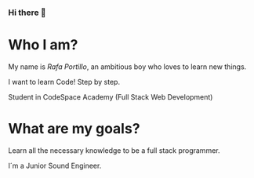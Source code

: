 ### Hi there 👋

<!--
**rafapm1999/rafapm1999** is a ✨ _special_ ✨ repository because its `README.md` (this file) appears on your GitHub profile.

Here are some ideas to get you started:

- 🔭 I’m currently working on ...
- 🌱 I’m currently learning ...
- 👯 I’m looking to collaborate on ...
- 🤔 I’m looking for help with ...
- 💬 Ask me about ...
- 📫 How to reach me: ...
- 😄 Pronouns: ...
- ⚡ Fun fact: ...
-->

# Who I am?

My name is *Rafa Portillo*, an ambitious boy who loves to learn new things. 

I want to learn Code! Step by step.

Student in CodeSpace Academy (Full Stack Web Development)

# What are my goals?

Learn all the necessary knowledge to be a full stack programmer. 

I´m a Junior Sound Engineer. 


